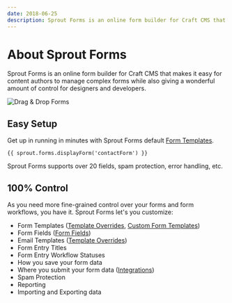```yaml
---
date: 2018-06-25
description: Sprout Forms is an online form builder for Craft CMS that makes it easy for content authors to manage complex forms while also giving a wonderful amount of control for designers and developers.
---
```


# About Sprout Forms

Sprout Forms is an online form builder for Craft CMS that makes it easy for content authors to manage complex forms while also giving a wonderful amount of control for designers and developers. 

![Drag & Drop Forms](./../images/forms/sprout-forms-drag-drop.png)

## Easy Setup

Get up in running in minutes with Sprout Forms default [Form Templates](default-form-templates.md).

``` twig
{{ sprout.forms.displayForm('contactForm') }}
```

Sprout Forms supports over 20 fields, spam protection, error handling, etc.

## 100% Control

As you need more fine-grained control over your forms and form workflows, you have it. Sprout Forms let's you customize:

- Form Templates ([Template Overrides](./template-overrides.md), [Custom Form Templates](./custom-form-templates.md))
- Form Fields ([Form Fields](./custom-form-fields.md))
- Email Templates ([Template Overrides](../email/template-overrides.md))
- Form Entry Titles
- Form Entry Workflow Statuses
- How you save your form data
- Where you submit your form data ([Integrations](./integrations.md))
- Spam Protection
- Reporting
- Importing and Exporting data 
